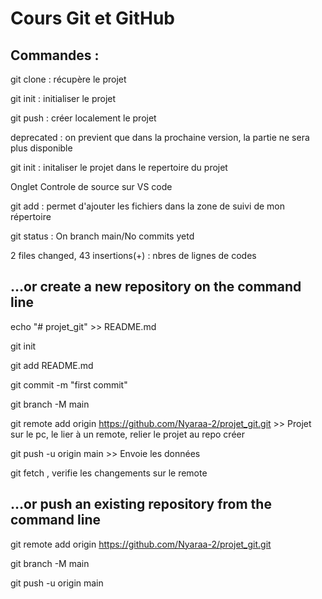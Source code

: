 # Cours Git et GitHub

## Commandes : 

git clone : récupère le projet  


git init : initialiser le projet 


git push : créer localement le projet 


deprecated : on previent que dans la prochaine version, la partie ne sera plus disponible



git init : initaliser le projet dans le repertoire du projet 


Onglet Controle de source sur VS code


git add : permet d'ajouter les fichiers dans la zone de suivi de mon répertoire 


git status : On branch main/No commits yetd


2 files changed, 43 insertions(+) : nbres de lignes de codes 

## …or create a new repository on the command line

echo "# projet_git" >> README.md


git init


git add README.md


git commit -m "first commit"


git branch -M main


git remote add origin https://github.com/Nyaraa-2/projet_git.git  >> Projet sur le pc, le lier à un remote, relier le projet au repo créer


git push -u origin main >> Envoie les données

git fetch , verifie les changements sur le remote
## …or push an existing repository from the command line

git remote add origin https://github.com/Nyaraa-2/projet_git.git


git branch -M main


git push -u origin main